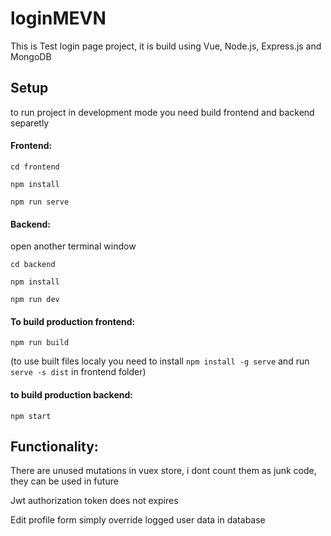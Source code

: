 # loginMEVN
 
This is Test login page project, it is build using Vue, Node.js, Express.js and MongoDB


## Setup
to run project in development mode you need build frontend and backend separetly

#### Frontend:

`cd frontend`

`npm install`

`npm run serve`

#### Backend: 

open another terminal window

`cd backend`

`npm install`

`npm run dev`


#### To build production frontend:

`npm run build` 

(to use built files localy you need to install `npm install -g serve` and run `serve -s dist` in frontend folder)

#### to build production backend:

`npm start`

## Functionality:

There are unused mutations in vuex store, i dont count them as junk code, they can be used in future

Jwt authorization token does not expires

Edit profile form simply override logged user data in database

